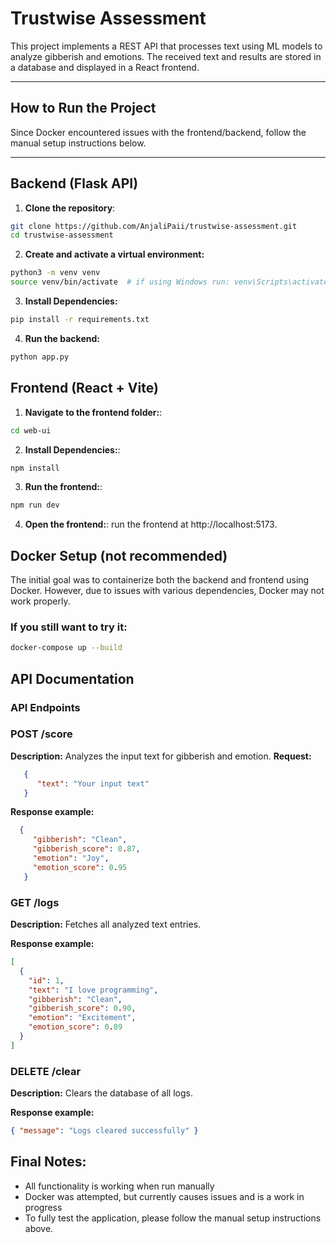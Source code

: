 # **Trustwise Assessment**

This project implements a REST API that processes text using ML models to analyze gibberish and emotions. The received text and results are stored in a database and displayed in a React frontend.

---

## **How to Run the Project**
Since Docker encountered issues with the frontend/backend, follow the manual setup instructions below.

---

## **Backend (Flask API)**
1. **Clone the repository**:
```sh
git clone https://github.com/AnjaliPaii/trustwise-assessment.git
cd trustwise-assessment
```

2. **Create and activate a virtual environment:**
```sh
python3 -m venv venv
source venv/bin/activate  # if using Windows run: venv\Scripts\activate
```

3. **Install Dependencies:**
```sh
pip install -r requirements.txt
```

4. **Run the backend:**
```sh
python app.py
```

## **Frontend (React + Vite)**
1. **Navigate to the frontend folder:**:
```sh
cd web-ui
```

2. **Install Dependencies:**:
```sh
npm install
```
3. **Run the frontend:**:
```sh
npm run dev
```
4. **Open the frontend:**:
run the frontend at http://localhost:5173.

## Docker Setup (not recommended)
The initial goal was to containerize both the backend and frontend using Docker. However, due to issues with various dependencies, Docker may not work properly.

### If you still want to try it:
```sh
docker-compose up --build
```

## API Documentation

### **API Endpoints**
### **POST /score**
**Description:** Analyzes the input text for gibberish and emotion.
**Request:**
```json
   {
      "text": "Your input text"
   }
```

**Response example:**
```json
  {
     "gibberish": "Clean",
     "gibberish_score": 0.87,
     "emotion": "Joy",
     "emotion_score": 0.95
   }
```
### **GET /logs**
**Description:** Fetches all analyzed text entries.

**Response example:**
```json
[
  {
    "id": 1,
    "text": "I love programming",
    "gibberish": "Clean",
    "gibberish_score": 0.90,
    "emotion": "Excitement",
    "emotion_score": 0.89
  }
]
```

### **DELETE /clear**
**Description:** Clears the database of all logs.
  
**Response example:**
```json
{ "message": "Logs cleared successfully" }
```
  
## Final Notes:
-  All functionality is working when run manually
-  Docker was attempted, but currently causes issues and is a work in progress
-  To fully test the application, please follow the manual setup instructions above.
